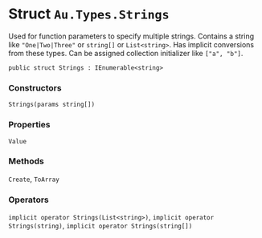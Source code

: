# Struct `Au.Types.Strings`

Used for function parameters to specify multiple strings. Contains a string like `"One|Two|Three"` or `string[]` or `List<string>`. Has implicit conversions from these types. Can be assigned collection initializer like `["a", "b"]`.

```
public struct Strings : IEnumerable<string>
```

### Constructors

`Strings(params string[])`

### Properties

`Value`

### Methods

`Create`, `ToArray`

### Operators

`implicit operator Strings(List<string>)`, `implicit operator Strings(string)`, `implicit operator Strings(string[])`